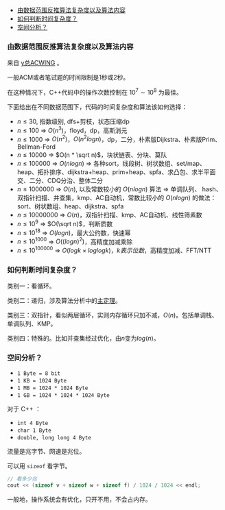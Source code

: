 <!-- @import "[TOC]" {cmd="toc" depthFrom=1 depthTo=4 orderedList=false} -->

<!-- code_chunk_output -->

- [由数据范围反推算法复杂度以及算法内容](#由数据范围反推算法复杂度以及算法内容)
- [如何判断时间复杂度？](#如何判断时间复杂度)
- [空间分析？](#空间分析)

<!-- /code_chunk_output -->

### 由数据范围反推算法复杂度以及算法内容

来自 [y总ACWING](https://www.acwing.com/) 。

一般ACM或者笔试题的时间限制是1秒或2秒。

在这种情况下，C++代码中的操作次数控制在 $10^7 \sim 10^8$ 为最佳。

下面给出在不同数据范围下，代码的时间复杂度和算法该如何选择：

- $n \le 30$, 指数级别, dfs+剪枝，状态压缩dp
- $n \le 100$ => $O(n^3)$，floyd，dp，高斯消元
- $n \le 1000$ => $O(n^2)$，$O(n^2logn)$，dp，二分，朴素版Dijkstra、朴素版Prim、Bellman-Ford
- $n \le 10000$ => $O(n * \sqrt n)$，块状链表、分块、莫队
- $n \le 100000$ => $O(nlogn)$ => 各种sort，线段树、树状数组、set/map、heap、拓扑排序、dijkstra+heap、prim+heap、spfa、求凸包、求半平面交、二分、CDQ分治、整体二分
- $n \le 1000000$ => $O(n)$, 以及常数较小的 $O(nlogn)$ 算法 => 单调队列、 hash、双指针扫描、并查集，kmp、AC自动机，常数比较小的 $O(nlogn)$ 的做法：sort、树状数组、heap、dijkstra、spfa
- $n \le 10000000$ => $O(n)$，双指针扫描、kmp、AC自动机、线性筛素数
- $n \le 10^9$ => $O(\sqrt n)$，判断质数
- $n \le 10^{18}$ => $O(logn)$，最大公约数，快速幂
- $n \le 10^{1000}$ => $O((logn)^2)$，高精度加减乘除
- $n \le 10^{100000}$ => $O(logk \times loglogk)，k表示位数$，高精度加减、FFT/NTT

### 如何判断时间复杂度？

类别一：看循环。

类别二：递归，涉及算法分析中的[主定理](https://baike.baidu.com/item/%E4%B8%BB%E5%AE%9A%E7%90%86/3463232?fr=aladdin)。

类别三：双指针，看似两层循环，实则内存循环只加不减，$O(n)$。包括单调栈、单调队列、KMP。

类别四：特殊的。比如并查集经过优化，由$n$变为$log(n)$。

### 空间分析？

- `1 Byte = 8 bit`
- `1 KB = 1024 Byte`
- `1 MB = 1024 * 1024 Byte`
- `1 GB = 1024 * 1024 * 1024 Byte`

对于 C++ ：
- `int 4 Byte`
- `char 1 Byte`
- `double, long long 4 Byte`

流量是兆字节、网速是兆位。

可以用 `sizeof` 看字节。

```cpp
// 看多少兆
cout << (sizeof v + sizeof w + sizeof f) / 1024 / 1024 << endl;
```

一般地，操作系统会有优化，只开不用，不会占内存。
